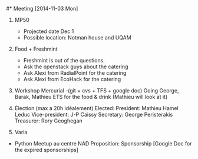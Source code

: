 #* Meeting [2014-11-03 Mon]

1. MP50
    * Projected date Dec 1
    * Possible location: Notman house and UQAM
2. Food + Freshmint
    * Freshmint is out of the questions.
    * Ask the openstack guys about the catering
    * Ask Alexi from RadialPoint for the catering
    * Ask Alexi from EcoHack for the catering
3. Workshop Mercurial -(git + cvs + TFS + google doc)
    Going George, Barak, Mathieu
    ETS for the food & drink (Mathieu will look at it)

4. Élection (max a 20h idéalement)
    Elected:
        President: Mathieu Hamel Leduc
        Vice-president: J-P Caissy
        Secretary: George Peristerakis
        Treasurer: Rory Geoghegan
5. Varia
  - Python Meetup au centre NAD
  Proposition: Sponsorship [Google Doc for the expired sponsorships]
